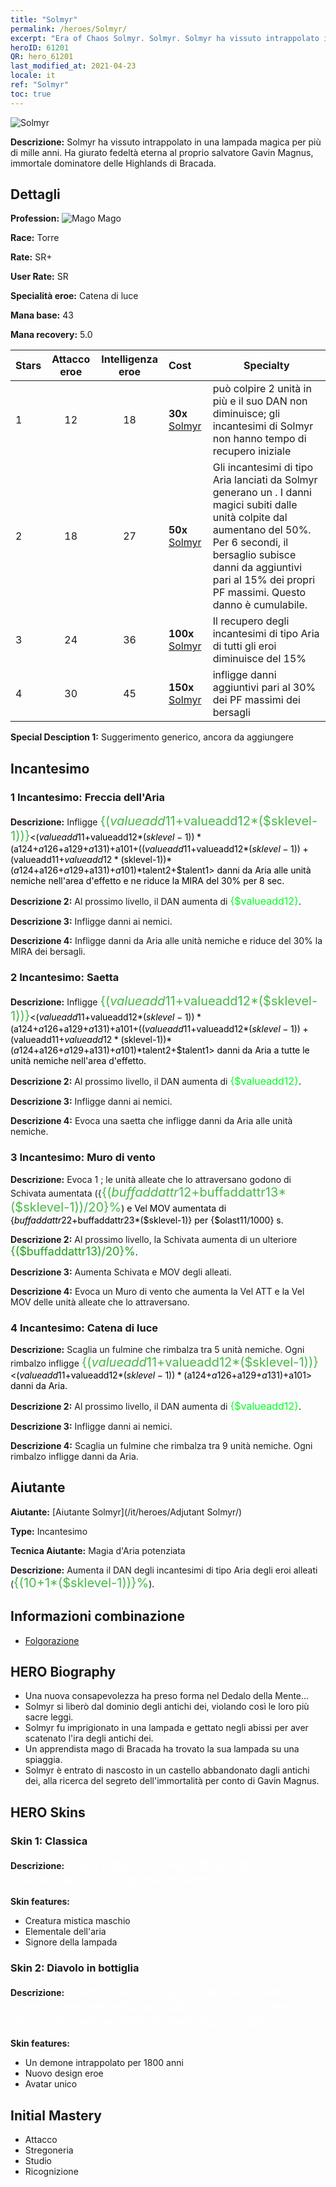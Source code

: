 ```yaml
---
title: "Solmyr"
permalink: /heroes/Solmyr/
excerpt: "Era of Chaos Solmyr. Solmyr. Solmyr ha vissuto intrappolato in una lampada magica per più di mille anni. Ha giurato fedeltà eterna al proprio salvatore Gavin Magnus, immortale dominatore delle Highlands di Bracada."
heroID: 61201
QR: hero_61201
last_modified_at: 2021-04-23
locale: it
ref: "Solmyr"
toc: true
---
```

  ![Solmyr](/images/h/h_Solmyr.jpg)

 **Descrizione:** Solmyr ha vissuto intrappolato in una lampada magica per più di mille anni. Ha giurato fedeltà eterna al proprio salvatore Gavin Magnus, immortale dominatore delle Highlands di Bracada.
## Dettagli
 **Profession:** ![Mago](/images/h/h_prof_15.png) Mago

 **Race:** Torre

 **Rate:** SR+

 **User Rate:** SR

 **Specialità eroe:** Catena di luce

 **Mana base:** 43

 **Mana recovery:** 5.0


  | Stars | Attacco eroe | Intelligenza eroe | Cost |     Specialty     |
  |---------|:---------------:|:---------------:|:--|--------------------|
  |    1    | 12 | 18 | **30x** [Solmyr](/ItemsIT/her_386/) | <Catena di luce> può colpire 2 unità in più e il suo DAN non diminuisce; gli incantesimi di Solmyr non hanno tempo di recupero iniziale |
  |    2    | 18 | 27 | **50x** [Solmyr](/ItemsIT/her_386/) | Gli incantesimi di tipo Aria lanciati da Solmyr generano un <Campo elettrostatico>. I danni magici subiti dalle unità colpite dal <Campo elettrostatico> aumentano del 50%. Per 6 secondi, il bersaglio subisce danni da <Folgorazione> aggiuntivi pari al 15% dei propri PF massimi. Questo danno è cumulabile. |
  |    3    | 24 | 36 | **100x** [Solmyr](/ItemsIT/her_386/) | Il recupero degli incantesimi di tipo Aria di tutti gli eroi diminuisce del 15% |
  |    4    | 30 | 45 | **150x** [Solmyr](/ItemsIT/her_386/) | <Catena di luce> infligge danni aggiuntivi pari al 30% dei PF massimi dei bersagli |

 **Special Desciption 1:** Suggerimento generico, ancora da aggiungere

## Incantesimo
### 1 Incantesimo: Freccia dell'Aria
 **Descrizione:** Infligge <span style="color: #48b946;font-size:20px">{($valueadd11+$valueadd12*($sklevel-1))}</span><span style="color: black"><($valueadd11+$valueadd12*($sklevel-1))*($a124+$a126+$a129+$a131)+$a101+(($valueadd11+$valueadd12*($sklevel-1))+($valueadd11+$valueadd12*($sklevel-1))*($a124+$a126+$a129+$a131)+$a101)*$talent2+$talent1> danni da Aria alle unità nemiche nell'area d'effetto e ne riduce la MIRA del 30% per 8 sec.

 **Descrizione 2:** Al prossimo livello, il DAN aumenta di <span style="color: #00ff22;font-size:16px">{$valueadd12}</span><span style="color: black">.

 **Descrizione 3:** Infligge danni ai nemici.

 **Descrizione 4:** Infligge danni da Aria alle unità nemiche e riduce del 30% la MIRA dei bersagli.

### 2 Incantesimo: Saetta
 **Descrizione:** Infligge <span style="color: #48b946;font-size:20px">{($valueadd11+$valueadd12*($sklevel-1))}</span><span style="color: black"><($valueadd11+$valueadd12*($sklevel-1))*($a124+$a126+$a129+$a131)+$a101+(($valueadd11+$valueadd12*($sklevel-1))+($valueadd11+$valueadd12*($sklevel-1))*($a124+$a126+$a129+$a131)+$a101)*$talent2+$talent1> danni da Aria a tutte le unità nemiche nell'area d'effetto.

 **Descrizione 2:** Al prossimo livello, il DAN aumenta di <span style="color: #00ff22;font-size:16px">{$valueadd12}</span><span style="color: black">.

 **Descrizione 3:** Infligge danni ai nemici.

 **Descrizione 4:** Evoca una saetta che infligge danni da Aria alle unità nemiche.

### 3 Incantesimo: Muro di vento
 **Descrizione:** Evoca 1 <Muro di vento>; le unità alleate che lo attraversano godono di Schivata aumentata ({<span style="color: #48b946;font-size:20px">{($buffaddattr12+$buffaddattr13*($sklevel-1))/20}%</span><span style="color: black">) e Vel MOV aumentata di {$buffaddattr22+$buffaddattr23*($sklevel-1)} per {$olast11/1000} s.

 **Descrizione 2:** Al prossimo livello, la Schivata aumenta di un ulteriore <span style="color: #1ca216;font-size:18px">{($buffaddattr13)/20}%</span><span style="color: black">.

 **Descrizione 3:** Aumenta Schivata e MOV degli alleati.

 **Descrizione 4:** Evoca un Muro di vento che aumenta la Vel ATT e la Vel MOV delle unità alleate che lo attraversano.

### 4 Incantesimo: Catena di luce
 **Descrizione:** Scaglia un fulmine che rimbalza tra 5 unità nemiche. Ogni rimbalzo infligge <span style="color: #48b946;font-size:20px">{($valueadd11+$valueadd12*($sklevel-1))}</span><span style="color: black"><($valueadd11+$valueadd12*($sklevel-1))*($a124+$a126+$a129+$a131)+$a101> danni da Aria.

 **Descrizione 2:** Al prossimo livello, il DAN aumenta di <span style="color: #00ff22;font-size:16px">{$valueadd12}</span><span style="color: black">.

 **Descrizione 3:** Infligge danni ai nemici.

 **Descrizione 4:** Scaglia un fulmine che rimbalza tra 9 unità nemiche. Ogni rimbalzo infligge danni da Aria.


## Aiutante

 **Aiutante:**  [Aiutante Solmyr](/it/heroes/Adjutant Solmyr/) 

 **Type:**  Incantesimo 

 **Tecnica Aiutante:**  Magia d'Aria potenziata 

 **Descrizione:** Aumenta il DAN degli incantesimi di tipo Aria degli eroi alleati (<span style="color: #48b946;font-size:20px">{(10+1*($sklevel-1))}%</span><span style="color: black">).

## Informazioni combinazione

* [Folgorazione](/it/combination/Folgorazione/) 

## HERO Biography
   - Una nuova consapevolezza ha preso forma nel Dedalo della Mente...
   - Solmyr si liberò dal dominio degli antichi dei, violando così le loro più sacre leggi.
   - Solmyr fu imprigionato in una lampada e gettato negli abissi per aver scatenato l'ira degli antichi dei.
   - Un apprendista mago di Bracada ha trovato la sua lampada su una spiaggia.
   - Solmyr è entrato di nascosto in un castello abbandonato dagli antichi dei, alla ricerca del segreto dell'immortalità per conto di Gavin Magnus.

## HERO Skins
### Skin 1: **Classica**

 **Descrizione:** <span style="color: #ffffff;font-size:20px">Giuro alleanza al Re di Bracada, che mi ha liberato dalla mia prigione di vetro! </span>

 **Skin features:** 

   - Creatura mistica maschio
   - Elementale dell'aria
   - Signore della lampada

### Skin 2: **Diavolo in bottiglia**

 **Descrizione:** <span style="color: #ffffff;font-size:20px">Quattro secoli dopo essere affondato in mare, il demone nella lampada giurò di uccidere chiunque l'avesse liberato dalla sua prigionia. </span>

 **Skin features:** 

   - Un demone intrappolato per 1800 anni
   - Nuovo design eroe
   - Avatar unico


## Initial Mastery
   - Attacco
   - Stregoneria
   - Studio
   - Ricognizione
